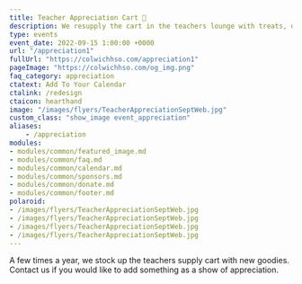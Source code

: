 ```yaml
---
title: Teacher Appreciation Cart 🫶
description: We resupply the cart in the teachers lounge with treats, drinks, supplies and more.
type: events
event_date: 2022-09-15 1:00:00 +0000
url: "/appreciation1"
fullUrl: "https://colwichhso.com/appreciation1"
pageImage: "https://colwichhso.com/og_img.png"
faq_category: appreciation
ctatext: Add To Your Calendar
ctalink: /redesign
ctaicon: hearthand
image: "/images/flyers/TeacherAppreciationSeptWeb.jpg"
custom_class: "show_image event_appreciation"
aliases:
    - /appreciation
modules:
- modules/common/featured_image.md
- modules/common/faq.md
- modules/common/calendar.md
- modules/common/sponsors.md
- modules/common/donate.md
- modules/common/footer.md
polaroid: 
- /images/flyers/TeacherAppreciationSeptWeb.jpg
- /images/flyers/TeacherAppreciationSeptWeb.jpg
- /images/flyers/TeacherAppreciationSeptWeb.jpg
- /images/flyers/TeacherAppreciationSeptWeb.jpg
---
```

A few times a year, we stock up the teachers supply cart with new goodies. Contact us if you would like to add something as a show of appreciation.